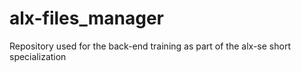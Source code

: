 # alx-files_manager
Repository used for the back-end training as part of the alx-se short specialization 
